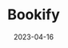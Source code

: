 ---
title: "Bookify"
description: "Convert book and research paper titles to audio formats for easy listening. Perfect for busy individuals or those with visual impairments."
date: 2023-04-16
path: "https://devpost.com/software/bookify-hveapw"
image: "assets/img/bookify.png"
---